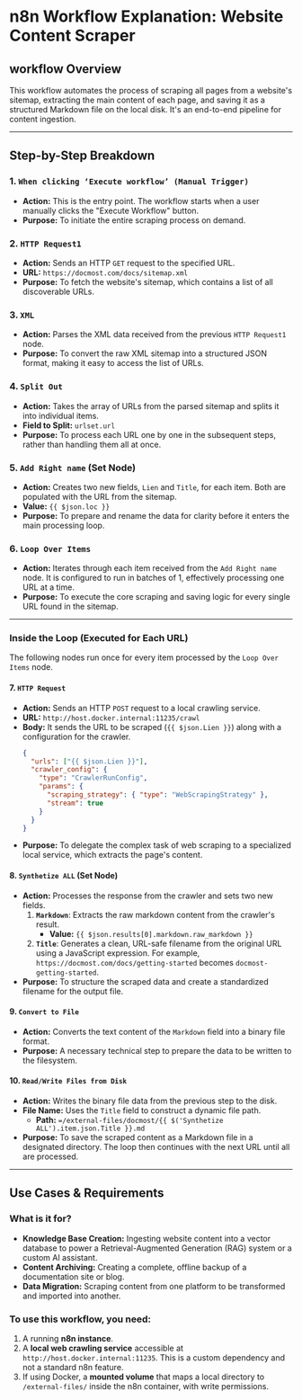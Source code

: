 # n8n Workflow Explanation: Website Content Scraper

##  workflow Overview

This workflow automates the process of scraping all pages from a website's sitemap, extracting the main content of each page, and saving it as a structured Markdown file on the local disk. It's an end-to-end pipeline for content ingestion.

---

## Step-by-Step Breakdown

### 1. `When clicking ‘Execute workflow’ (Manual Trigger)`

*   **Action:** This is the entry point. The workflow starts when a user manually clicks the "Execute Workflow" button.
*   **Purpose:** To initiate the entire scraping process on demand.

### 2. `HTTP Request1`

*   **Action:** Sends an HTTP `GET` request to the specified URL.
*   **URL:** `https://docmost.com/docs/sitemap.xml`
*   **Purpose:** To fetch the website's sitemap, which contains a list of all discoverable URLs.

### 3. `XML`

*   **Action:** Parses the XML data received from the previous `HTTP Request1` node.
*   **Purpose:** To convert the raw XML sitemap into a structured JSON format, making it easy to access the list of URLs.

### 4. `Split Out`

*   **Action:** Takes the array of URLs from the parsed sitemap and splits it into individual items.
*   **Field to Split:** `urlset.url`
*   **Purpose:** To process each URL one by one in the subsequent steps, rather than handling them all at once.

### 5. `Add Right name` (Set Node)

*   **Action:** Creates two new fields, `Lien` and `Title`, for each item. Both are populated with the URL from the sitemap.
*   **Value:** `{{ $json.loc }}`
*   **Purpose:** To prepare and rename the data for clarity before it enters the main processing loop.

### 6. `Loop Over Items`

*   **Action:** Iterates through each item received from the `Add Right name` node. It is configured to run in batches of 1, effectively processing one URL at a time.
*   **Purpose:** To execute the core scraping and saving logic for every single URL found in the sitemap.

---

### Inside the Loop (Executed for Each URL)

The following nodes run once for every item processed by the `Loop Over Items` node.

#### 7. `HTTP Request`

*   **Action:** Sends an HTTP `POST` request to a local crawling service.
*   **URL:** `http://host.docker.internal:11235/crawl`
*   **Body:** It sends the URL to be scraped (`{{ $json.Lien }}`) along with a configuration for the crawler.
    ```json
    {
      "urls": ["{{ $json.Lien }}"],
      "crawler_config": {
        "type": "CrawlerRunConfig",
        "params": {
          "scraping_strategy": { "type": "WebScrapingStrategy" },
          "stream": true
        }
      }
    }
    ```
*   **Purpose:** To delegate the complex task of web scraping to a specialized local service, which extracts the page's content.

#### 8. `Synthetize ALL` (Set Node)

*   **Action:** Processes the response from the crawler and sets two new fields.
    1.  **`Markdown`**: Extracts the raw markdown content from the crawler's result.
        *   **Value:** `{{ $json.results[0].markdown.raw_markdown }}`
    2.  **`Title`**: Generates a clean, URL-safe filename from the original URL using a JavaScript expression. For example, `https://docmost.com/docs/getting-started` becomes `docmost-getting-started`.
*   **Purpose:** To structure the scraped data and create a standardized filename for the output file.

#### 9. `Convert to File`

*   **Action:** Converts the text content of the `Markdown` field into a binary file format.
*   **Purpose:** A necessary technical step to prepare the data to be written to the filesystem.

#### 10. `Read/Write Files from Disk`

*   **Action:** Writes the binary file data from the previous step to the disk.
*   **File Name:** Uses the `Title` field to construct a dynamic file path.
    *   **Path:** `=/external-files/docmost/{{ $('Synthetize ALL').item.json.Title }}.md`
*   **Purpose:** To save the scraped content as a Markdown file in a designated directory. The loop then continues with the next URL until all are processed.

---

## Use Cases & Requirements

### What is it for?

*   **Knowledge Base Creation:** Ingesting website content into a vector database to power a Retrieval-Augmented Generation (RAG) system or a custom AI assistant.
*   **Content Archiving:** Creating a complete, offline backup of a documentation site or blog.
*   **Data Migration:** Scraping content from one platform to be transformed and imported into another.

### To use this workflow, you need:

1.  A running **n8n instance**.
2.  A **local web crawling service** accessible at `http://host.docker.internal:11235`. This is a custom dependency and not a standard n8n feature.
3.  If using Docker, a **mounted volume** that maps a local directory to `/external-files/` inside the n8n container, with write permissions.
